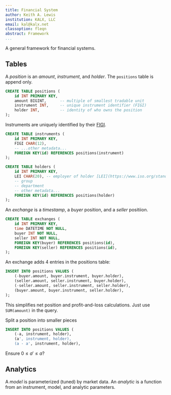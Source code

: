 ```yaml
---
title: Financial System
author: Keith A. Lewis
institution: KALX, LLC
email: kal@kalx.net
classoption: fleqn
abstract: Framework
...
```


A general framework for financial systems.


## Tables

A _position_ is an _amount_, _instrument_, and _holder_.
The `positions` table is append only.

```sql
CREATE TABLE positions (
	id INT PRIMARY KEY,
	amount BIGINT,      -- multiple of smallest tradable unit
	instrument INT,     -- unique instrument identifier (FIGI)
	holder INT,         -- identity of who owns the position
);
```

Instruments are uniquely identified by their [FIGI](https://www.openfigi.com/).

```sql
CREATE TABLE instruments (
	id INT PRIMARY KEY,
	FIGI CHAR(12), 
	-- ...other metadata...
	FOREIGN KEY(id) REFERENCES positions(instrument)
);
```

```sql
CREATE TABLE holders (
	id INT PRIMARY KEY,
	LEI CHAR(20), -- employer of holder [LEI](https://www.iso.org/standard/59771.html)
	-- group
	-- department
	-- other metadata...
	FOREIGN KEY(id) REFERENCES positions(holder)
);
```

An _exchange_ is a _timestamp_, a _buyer_ position, and a _seller_ positiion.

```sql
CREATE TABLE exchanges (
	id INT PRIMARY KEY,
	time DATETIME NOT NULL,
	buyer INT NOT NULL,
	seller INT NOT NULL,
	FOREIGN KEY(buyer) REFERENCES positions(id),
	FOREIGN KEY(seller) REFERENCES positions(id),
);
```

An exchange adds 4 entries in the positions table:

```sql
INSERT INTO positions VALUES (
	(-buyer.amount, buyer.instrument, buyer.holder),
	(seller.amount, seller.instrument, buyer.holder),
	(-seller.amount, seller.instrument, seller.holder),
	(buyer.amount, buyer.instrument, seller.holder),
);
```

This simplifies net position and profit-and-loss calculations.
Just use `SUM(amount)` in the query.

Split a position into smaller pieces

```sql
INSERT INTO positions VALUES (
	(-a, instrument, holder),
	(a', instrument, holder),
	(a - a', instrument, holder),
```
Ensure $0 \le a' \le a$?

## Analytics

A _model_ is parameterized (tuned) by market data.
An _analytic_ is a function from an instrument, model, and analytic parameters.


